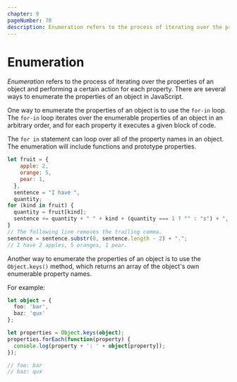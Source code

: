 ```yaml
---
chapter: 9
pageNumber: 78
description: Enumeration refers to the process of iterating over the properties of an object and performing a certain action for each property. One way to enumerate the properties of an object is to use the `for-in` loop. The `for-in` loop iterates over the enumerable properties of an object in an arbitrary order, and for each property it executes a given block of code.
---
```

# Enumeration

_Enumeration_ refers to the process of iterating over the properties of an object and performing a certain action for each property. There are several ways to enumerate the properties of an object in JavaScript.

One way to enumerate the properties of an object is to use the `for-in` loop. The `for-in` loop iterates over the enumerable properties of an object in an arbitrary order, and for each property it executes a given block of code.

The `for in` statement can loop over all of the property names in an object. The enumeration will include functions and prototype properties.

```javascript
let fruit = {
    apple: 2,
    orange: 5,
    pear: 1,
  },
  sentence = "I have ",
  quantity;
for (kind in fruit) {
  quantity = fruit[kind];
  sentence += quantity + " " + kind + (quantity === 1 ? "" : "s") + ", ";
}
// The following line removes the trailing comma.
sentence = sentence.substr(0, sentence.length - 2) + ".";
// I have 2 apples, 5 oranges, 1 pear.
```

Another way to enumerate the properties of an object is to use the `Object.keys()` method, which returns an array of the object's own enumerable property names.

For example:

```typescript
let object = {
  foo: 'bar',
  baz: 'qux'
};

let properties = Object.keys(object);
properties.forEach(function(property) {
  console.log(property + ': ' + object[property]);
});

// foo: bar
// baz: qux
```
